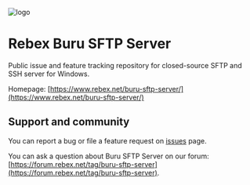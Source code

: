 ![logo](https://www.rebex.net/Content/Images/logos/buru-sftp-server.png "Logo")

# Rebex Buru SFTP Server
Public issue and feature tracking repository for closed-source SFTP and SSH server for Windows.

Homepage: [https://www.rebex.net/buru-sftp-server/](https://www.rebex.net/buru-sftp-server/)

## Support and community

You can report a bug or file a feature request on [issues](https://github.com/rebexnet/buru-sftp-server/issues) page. 

You can ask a question about Buru SFTP Server on our forum: [https://forum.rebex.net/tag/buru-sftp-server](https://forum.rebex.net/tag/buru-sftp-server).